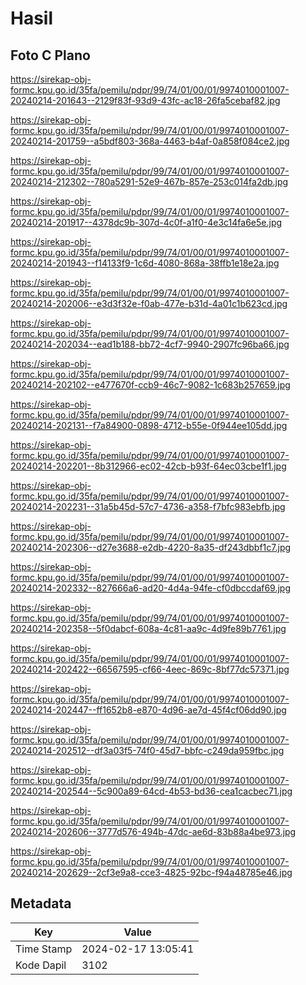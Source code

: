 # Hasil

## Foto C Plano

https://sirekap-obj-formc.kpu.go.id/35fa/pemilu/pdpr/99/74/01/00/01/9974010001007-20240214-201643--2129f83f-93d9-43fc-ac18-26fa5cebaf82.jpg

https://sirekap-obj-formc.kpu.go.id/35fa/pemilu/pdpr/99/74/01/00/01/9974010001007-20240214-201759--a5bdf803-368a-4463-b4af-0a858f084ce2.jpg

https://sirekap-obj-formc.kpu.go.id/35fa/pemilu/pdpr/99/74/01/00/01/9974010001007-20240214-212302--780a5291-52e9-467b-857e-253c014fa2db.jpg

https://sirekap-obj-formc.kpu.go.id/35fa/pemilu/pdpr/99/74/01/00/01/9974010001007-20240214-201917--4378dc9b-307d-4c0f-a1f0-4e3c14fa6e5e.jpg

https://sirekap-obj-formc.kpu.go.id/35fa/pemilu/pdpr/99/74/01/00/01/9974010001007-20240214-201943--f14133f9-1c6d-4080-868a-38ffb1e18e2a.jpg

https://sirekap-obj-formc.kpu.go.id/35fa/pemilu/pdpr/99/74/01/00/01/9974010001007-20240214-202006--e3d3f32e-f0ab-477e-b31d-4a01c1b623cd.jpg

https://sirekap-obj-formc.kpu.go.id/35fa/pemilu/pdpr/99/74/01/00/01/9974010001007-20240214-202034--ead1b188-bb72-4cf7-9940-2907fc96ba66.jpg

https://sirekap-obj-formc.kpu.go.id/35fa/pemilu/pdpr/99/74/01/00/01/9974010001007-20240214-202102--e477670f-ccb9-46c7-9082-1c683b257659.jpg

https://sirekap-obj-formc.kpu.go.id/35fa/pemilu/pdpr/99/74/01/00/01/9974010001007-20240214-202131--f7a84900-0898-4712-b55e-0f944ee105dd.jpg

https://sirekap-obj-formc.kpu.go.id/35fa/pemilu/pdpr/99/74/01/00/01/9974010001007-20240214-202201--8b312966-ec02-42cb-b93f-64ec03cbe1f1.jpg

https://sirekap-obj-formc.kpu.go.id/35fa/pemilu/pdpr/99/74/01/00/01/9974010001007-20240214-202231--31a5b45d-57c7-4736-a358-f7bfc983ebfb.jpg

https://sirekap-obj-formc.kpu.go.id/35fa/pemilu/pdpr/99/74/01/00/01/9974010001007-20240214-202306--d27e3688-e2db-4220-8a35-df243dbbf1c7.jpg

https://sirekap-obj-formc.kpu.go.id/35fa/pemilu/pdpr/99/74/01/00/01/9974010001007-20240214-202332--827666a6-ad20-4d4a-94fe-cf0dbccdaf69.jpg

https://sirekap-obj-formc.kpu.go.id/35fa/pemilu/pdpr/99/74/01/00/01/9974010001007-20240214-202358--5f0dabcf-608a-4c81-aa9c-4d9fe89b7761.jpg

https://sirekap-obj-formc.kpu.go.id/35fa/pemilu/pdpr/99/74/01/00/01/9974010001007-20240214-202422--66567595-cf66-4eec-869c-8bf77dc57371.jpg

https://sirekap-obj-formc.kpu.go.id/35fa/pemilu/pdpr/99/74/01/00/01/9974010001007-20240214-202447--ff1652b8-e870-4d96-ae7d-45f4cf06dd90.jpg

https://sirekap-obj-formc.kpu.go.id/35fa/pemilu/pdpr/99/74/01/00/01/9974010001007-20240214-202512--df3a03f5-74f0-45d7-bbfc-c249da959fbc.jpg

https://sirekap-obj-formc.kpu.go.id/35fa/pemilu/pdpr/99/74/01/00/01/9974010001007-20240214-202544--5c900a89-64cd-4b53-bd36-cea1cacbec71.jpg

https://sirekap-obj-formc.kpu.go.id/35fa/pemilu/pdpr/99/74/01/00/01/9974010001007-20240214-202606--3777d576-494b-47dc-ae6d-83b88a4be973.jpg

https://sirekap-obj-formc.kpu.go.id/35fa/pemilu/pdpr/99/74/01/00/01/9974010001007-20240214-202629--2cf3e9a8-cce3-4825-92bc-f94a48785e46.jpg


## Metadata

| Key        | Value               |
| ---------- | ------------------- |
| Time Stamp | 2024-02-17 13:05:41 |
| Kode Dapil | 3102                |



